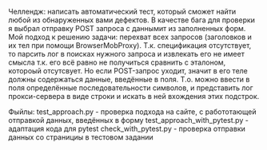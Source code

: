 Челлендж: написать автоматический тест, который сможет найти любой из обнаруженных вами дефектов.
В качестве бага для проверки я выбрал отправку POST запроса с даннымит из заполненных форм.
Мой подход к решению задачи: перехват всех запросов (заголовков и их тел при помощи BrowserMobProxy). Т.к. спецификация отсутствует, то парсить лог в поисках нужного запроса и извлекать его не имеет смысла т.к. его всё равно не получиться сравнить с эталоном, котороый отсутсвует. Но если POST-запрос уходит, значит в его теле должны содержаться данные, введённые в поля. Т.о. можно ввести в поля определённые последовательности символов, и представить лог прокси-сервера в виде строки и искать в ней вхождения этих подстрок.

Фыйлы:
test_approach.py - проверка подхода на сайте, с работотающей отправкой данных, введённых в форму
test_approach_with_pytest.py - адаптация кода для pytest
check_with_pytest.py - проверка отправки данных со странициы в тестовом задании
